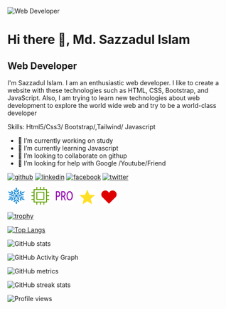 ![Web Developer](https://media.licdn.com/dms/image/D5616AQENeW-MtW4sbg/profile-displaybackgroundimage-shrink_350_1400/0/1670598815550?e=1683763200&v=beta&t=_EQA7HQBaZxqcw--QIo6fSm-YwtYF81fBL7zNFll86I)
# Hi there 👋, Md. Sazzadul Islam
## Web Developer


I'm Sazzadul Islam. I am an enthusiastic web developer. I like to create a website with these technologies such as HTML, CSS, Bootstrap, and JavaScript. Also, I am trying to learn new technologies about web development to explore the world wide web and try to be a world-class developer

Skills: Html5/Css3/ Bootstrap/,Tailwind/ Javascript

- 🔭 I’m currently working on study 
- 🌱 I’m currently learning Javascript 
- 👯 I’m looking to collaborate on githup 
- 🤔 I’m looking for help with Google /Youtube/Friend 


[<img src='https://cdn.jsdelivr.net/npm/simple-icons@3.0.1/icons/github.svg' alt='github' height='40'>](https://github.com/https://github.com/sazzad7066)  [<img src='https://cdn.jsdelivr.net/npm/simple-icons@3.0.1/icons/linkedin.svg' alt='linkedin' height='40'>](https://www.linkedin.com/in/https://www.linkedin.com/in/sazzad661//)  [<img src='https://cdn.jsdelivr.net/npm/simple-icons@3.0.1/icons/facebook.svg' alt='facebook' height='40'>](https://www.facebook.com/https://www.facebook.com/sazzad7066)  [<img src='https://cdn.jsdelivr.net/npm/simple-icons@3.0.1/icons/twitter.svg' alt='twitter' height='40'>](https://twitter.com/https://twitter.com/Sazzadu70064035)  

<a href='https://archiveprogram.github.com/'><img src='https://raw.githubusercontent.com/acervenky/animated-github-badges/master/assets/acbadge.gif' width='40' height='40'></a> <a href='https://docs.github.com/en/developers'><img src='https://raw.githubusercontent.com/acervenky/animated-github-badges/master/assets/devbadge.gif' width='40' height='40'></a> <a href='https://github.com/pricing'><img src='https://raw.githubusercontent.com/acervenky/animated-github-badges/master/assets/pro.gif' width='40' height='40'></a> <a href='https://stars.github.com/'><img src='https://raw.githubusercontent.com/acervenky/animated-github-badges/master/assets/starbadge.gif' width='35' height='35'></a> <a href='https://docs.github.com/en/github/supporting-the-open-source-community-with-github-sponsors'><img src='https://raw.githubusercontent.com/acervenky/animated-github-badges/master/assets/sponsorbadge.gif' width='35' height='35'></a> 

[![trophy](https://github-profile-trophy.vercel.app/?username=https://github.com/sazzad7066)](https://github.com/ryo-ma/github-profile-trophy)

[![Top Langs](https://github-readme-stats.vercel.app/api/top-langs/?username=https://github.com/sazzad7066)](https://github.com/anuraghazra/github-readme-stats)

![GitHub stats](https://github-readme-stats.vercel.app/api?username=https://github.com/sazzad7066&show_icons=true)  

![GitHub Activity Graph](https://activity-graph.herokuapp.com/graph?username=https://github.com/sazzad7066)  

![GitHub metrics](https://metrics.lecoq.io/https://github.com/sazzad7066)  

![GitHub streak stats](https://streak-stats.demolab.com/?user=https://github.com/sazzad7066)  

![Profile views](https://gpvc.arturio.dev/https://github.com/sazzad7066)  

